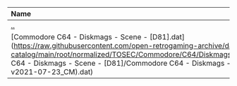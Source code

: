 |Name|Size|
|:---|---:|
|[..](../index.html)|DIR|
|[Commodore C64 - Diskmags - Scene - [D81].dat](https://raw.githubusercontent.com/open-retrogaming-archive/dat-catalog/main/root/normalized/TOSEC/Commodore/C64/Diskmags/Scene/[D81]/Commodore C64 - Diskmags - Scene - [D81]/Commodore C64 - Diskmags - Scene - [D81] (TOSEC-v2021-07-23_CM).dat)|14214|
